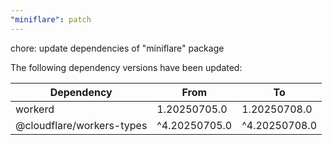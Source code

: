 ```yaml
---
"miniflare": patch
---
```


chore: update dependencies of "miniflare" package

The following dependency versions have been updated:

| Dependency                | From          | To            |
| ------------------------- | ------------- | ------------- |
| workerd                   | 1.20250705.0  | 1.20250708.0  |
| @cloudflare/workers-types | ^4.20250705.0 | ^4.20250708.0 |
